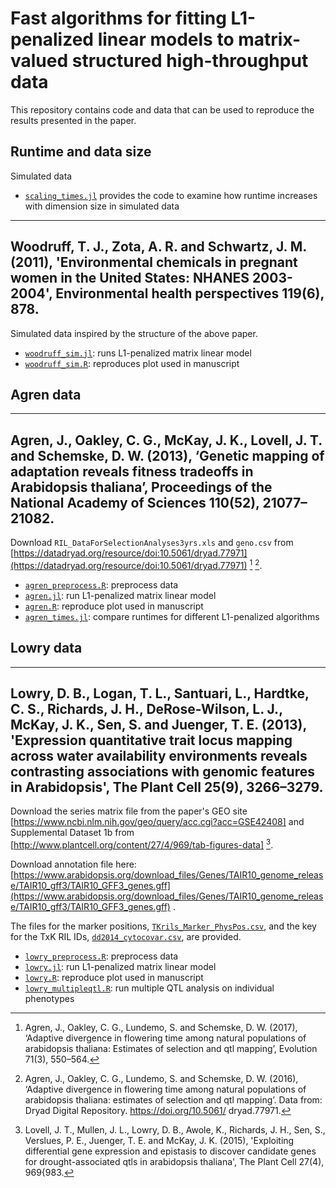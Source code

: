 # Fast algorithms for fitting L1-penalized linear models to matrix-valued structured high-throughput data

This repository contains code and data that can be used to reproduce
the results presented in the paper.

## Runtime and data size

Simulated data 

- [`scaling_times.jl`](code/scaling_times.jl) provides the code to examine
how runtime increases with dimension size in simulated data

---
Woodruff, T. J., Zota, A. R. and Schwartz, J. M. (2011),
'Environmental chemicals in pregnant women in the United States:
NHANES 2003-2004', Environmental health perspectives 119(6), 878.
---

Simulated data inspired by the structure of the above paper.

- [`woodruff_sim.jl`](code/woodruff_sim.jl): runs L1-penalized matrix linear model
- [`woodruff_sim.R`](code/woodruff_sim.R): reproduces plot used in manuscript

## Agren data

---
Agren, J., Oakley, C. G., McKay, J. K., Lovell, J. T. and Schemske,
D. W.  (2013), ‘Genetic mapping of adaptation reveals fitness
tradeoffs in Arabidopsis thaliana’, Proceedings of the National
Academy of Sciences 110(52), 21077–21082.
---

Download `RIL_DataForSelectionAnalyses3yrs.xls` and `geno.csv` from 
[https://datadryad.org/resource/doi:10.5061/dryad.77971](https://datadryad.org/resource/doi:10.5061/dryad.77971) [^fn1] [^fn2]. 

[^fn1]: Agren, J., Oakley, C. G., Lundemo, S. and Schemske, D. W. (2017), 
    ‘Adaptive divergence in flowering time among natural populations of
    arabidopsis thaliana: Estimates of selection and qtl mapping’, Evolution 
    71(3), 550–564.

[^fn2]: Agren, J., Oakley, C. G., Lundemo, S. and Schemske, D. W. (2016), 
    ‘Adaptive divergence in flowering time among natural populations of 
    arabidopsis thaliana: estimates of selection and qtl mapping’. Data from: 
    Dryad Digital Repository. https://doi.org/10.5061/ dryad.77971.

- [`agren_preprocess.R`](code/agren_preprocess.R): preprocess data
- [`agren.jl`](code/agren.jl): run L1-penalized matrix linear model
- [`agren.R`](code/agren.R): reproduce plot used in manuscript
- [`agren_times.jl`](code/agren_times.jl): compare runtimes for different
  L1-penalized algorithms

## Lowry data

---
Lowry, D. B., Logan, T. L., Santuari, L., Hardtke, C. S., Richards, J. H., 
DeRose-Wilson, L. J., McKay, J. K., Sen, S. and Juenger, T. E. (2013), 
'Expression quantitative trait locus mapping across water availability 
environments reveals contrasting associations with genomic features in 
Arabidopsis', The Plant Cell 25(9), 3266–3279.
---

Download the series matrix file from the paper's GEO site
[https://www.ncbi.nlm.nih.gov/geo/query/acc.cgi?acc=GSE42408] 
and Supplemental Dataset 1b from 
[http://www.plantcell.org/content/27/4/969/tab-figures-data] [^fn3]. 

[^fn3]: Lovell, J. T., Mullen, J. L., Lowry, D. B., Awole, K., Richards, 
    J. H., Sen, S., Verslues, P. E., Juenger, T. E. and McKay, J. K. (2015), 
    'Exploiting differential gene expression and epistasis to discover 
    candidate genes for drought-associated qtls in arabidopsis thaliana', The 
    Plant Cell 27(4), 969{983.

Download annotation file here:  
[https://www.arabidopsis.org/download_files/Genes/TAIR10_genome_release/TAIR10_gff3/TAIR10_GFF3_genes.gff](https://www.arabidopsis.org/download_files/Genes/TAIR10_genome_release/TAIR10_gff3/TAIR10_GFF3_genes.gff) .

The files for the marker positions, 
[`TKrils_Marker_PhysPos.csv`](data/TKrils_Marker_PhysPos.csv), and the key 
for the TxK RIL IDs, [`dd2014_cytocovar.csv`](data/dd2014_cytocovar.csv), are 
provided.

- [`lowry_preprocess.R`](code/lowry_preprocess.R): preprocess data
- [`lowry.jl`](code/lowry.jl): run L1-penalized matrix linear model
- [`lowry.R`](code/lowry.R): reproduce plot used in manuscript
- [`lowry_multipleqtl.R`](code/lowry_multipleqtl.R): run multiple QTL
  analysis on individual phenotypes

